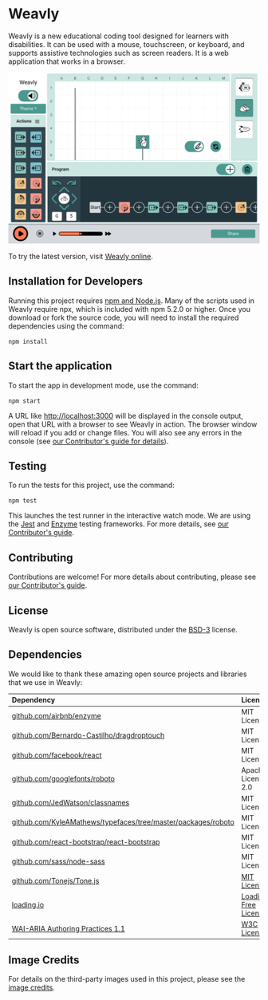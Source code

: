 # Weavly

Weavly is a new educational coding tool designed for learners with
disabilities. It can be used with a mouse, touchscreen, or keyboard,
and supports assistive technologies such as screen readers. It is a web
application that works in a browser.

![screenshot of Weavly](./inclusive-coding-env.png)

To try the latest version, visit [Weavly online](https://create.weavly.org/).

## Installation for Developers

Running this project requires [npm and Node.js](https://www.npmjs.com/get-npm).
Many of the scripts used in Weavly require npx, which is included with
npm 5.2.0 or higher. Once you download or fork the source code, you will need to
install the required dependencies using the command:

```shell
npm install
```

## Start the application

To start the app in development mode, use the command:

```shell
npm start
```

A URL like [http://localhost:3000](http://localhost:3000) will be displayed in
the console output, open that URL with a browser to see Weavly
in action. The browser window will reload if you add or change files. You will
also see any errors in the console (see [our Contributor's guide for details](./docs/contributing.md)).

## Testing

To run the tests for this project, use the command:

```shell
npm test
```

This launches the test runner in the interactive watch mode. We are using the
[Jest](https://jestjs.io/) and [Enzyme](https://airbnb.io/enzyme/) testing
frameworks. For more details, see [our Contributor's guide](./docs/contributing.md).

## Contributing

Contributions are welcome! For more details about contributing, please see
[our Contributor's guide](./docs/contributing.md).

## License

Weavly is open source software, distributed under the [BSD-3](LICENSE.txt)
license.

## Dependencies

We would like to thank these amazing open source projects and libraries that we
use in Weavly:

| Dependency | License |
| :--------- | :------ |
| [github.com/airbnb/enzyme](https://github.com/airbnb/enzyme) | MIT License |
| [github.com/Bernardo-Castilho/dragdroptouch](https://github.com/Bernardo-Castilho/dragdroptouch) | MIT License |
| [github.com/facebook/react](https://github.com/facebook/react) | MIT License |
| [github.com/googlefonts/roboto](https://github.com/googlefonts/roboto) | Apache License 2.0 |
| [github.com/JedWatson/classnames](https://github.com/JedWatson/classnames) | MIT License |
| [github.com/KyleAMathews/typefaces/tree/master/packages/roboto](https://github.com/KyleAMathews/typefaces/tree/master/packages/roboto) | MIT License |
| [github.com/react-bootstrap/react-bootstrap](https://github.com/react-bootstrap/react-bootstrap) | MIT License |
| [github.com/sass/node-sass](https://github.com/sass/node-sass) | MIT License |
| [github.com/Tonejs/Tone.js](https://github.com/Tonejs/Tone.js) | [MIT License](https://github.com/Tonejs/Tone.js/blob/dev/LICENSE.md)|
| [loading.io](https://loading.io/) | [Loading.io Free License](https://loading.io/license/#free-license) |
| [WAI-ARIA Authoring Practices 1.1](https://www.w3.org/TR/wai-aria-practices-1.1/) | [W3C License](https://www.w3.org/Consortium/Legal/2015/copyright-software-and-document) |


## Image Credits

For details on the third-party images used in this project, please see the
[image credits](./docs/image-credits.md).